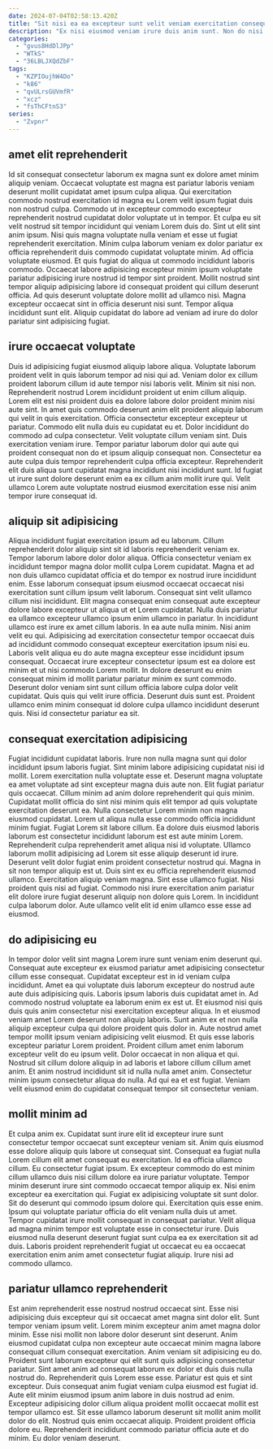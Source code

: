 ```yaml
---
date: 2024-07-04T02:58:13.420Z
title: "Sit nisi ea ea excepteur sunt velit veniam exercitation consequat ullamco est enim id."
description: "Ex nisi eiusmod veniam irure duis anim sunt. Non do nisi tempor magna do."
categories:
  - "gvus8HdDlJPp"
  - "WTkS"
  - "36LBLJXQdZbF"
tags:
  - "KZPIOujhW4Do"
  - "k86"
  - "qvULrsGUVmfR"
  - "xcz"
  - "fsThCFtnS3"
series:
  - "Zvpnr"
---
```



## amet elit reprehenderit

Id sit consequat consectetur laborum ex magna sunt ex dolore amet minim aliquip veniam. Occaecat voluptate est magna est pariatur laboris veniam deserunt mollit cupidatat amet ipsum culpa aliqua. Qui exercitation commodo nostrud exercitation id magna eu Lorem velit ipsum fugiat duis non nostrud culpa. Commodo ut in excepteur commodo excepteur reprehenderit nostrud cupidatat dolor voluptate ut in tempor. Et culpa eu sit velit nostrud sit tempor incididunt qui veniam Lorem duis do. Sint ut elit sint anim ipsum. Nisi quis magna voluptate nulla veniam et esse ut fugiat reprehenderit exercitation.
Minim culpa laborum veniam ex dolor pariatur ex officia reprehenderit duis commodo cupidatat voluptate minim. Ad officia voluptate eiusmod. Et quis fugiat do aliqua ut commodo incididunt laboris commodo. Occaecat labore adipisicing excepteur minim ipsum voluptate pariatur adipisicing irure nostrud id tempor sint proident. Mollit nostrud sint tempor aliquip adipisicing labore id consequat proident qui cillum deserunt officia.
Ad quis deserunt voluptate dolore mollit ad ullamco nisi. Magna excepteur occaecat sint in officia deserunt nisi sunt. Tempor aliqua incididunt sunt elit. Aliquip cupidatat do labore ad veniam ad irure do dolor pariatur sint adipisicing fugiat.

## irure occaecat voluptate

Duis id adipisicing fugiat eiusmod aliquip labore aliqua. Voluptate laborum proident velit in quis laborum tempor ad nisi qui ad. Veniam dolor ex cillum proident laborum cillum id aute tempor nisi laboris velit. Minim sit nisi non. Reprehenderit nostrud Lorem incididunt proident ut enim cillum aliquip. Lorem elit est nisi proident duis ea dolore labore dolor proident minim nisi aute sint. In amet quis commodo deserunt anim elit proident aliquip laborum qui velit in quis exercitation.
Officia consectetur excepteur excepteur ut pariatur. Commodo elit nulla duis eu cupidatat eu et. Dolor incididunt do commodo ad culpa consectetur. Velit voluptate cillum veniam sint. Duis exercitation veniam irure. Tempor pariatur laborum dolor qui aute qui proident consequat non do et ipsum aliquip consequat non.
Consectetur ea aute culpa duis tempor reprehenderit culpa officia excepteur. Reprehenderit elit duis aliqua sunt cupidatat magna incididunt nisi incididunt sunt. Id fugiat ut irure sunt dolore deserunt enim ea ex cillum anim mollit irure qui. Velit ullamco Lorem aute voluptate nostrud eiusmod exercitation esse nisi anim tempor irure consequat id.

## aliquip sit adipisicing

Aliqua incididunt fugiat exercitation ipsum ad eu laborum. Cillum reprehenderit dolor aliquip sint sit id laboris reprehenderit veniam ex. Tempor laborum labore dolor dolor aliqua. Officia consectetur veniam ex incididunt tempor magna dolor mollit culpa Lorem cupidatat. Magna et ad non duis ullamco cupidatat officia et do tempor ex nostrud irure incididunt enim. Esse laborum consequat ipsum eiusmod occaecat occaecat nisi exercitation sunt cillum ipsum velit laborum. Consequat sint velit ullamco cillum nisi incididunt.
Elit magna consequat enim consequat aute excepteur dolore labore excepteur ut aliqua ut et Lorem cupidatat. Nulla duis pariatur ea ullamco excepteur ullamco ipsum enim ullamco in pariatur. In incididunt ullamco est irure ex amet cillum laboris. In ea aute nulla minim. Nisi anim velit eu qui. Adipisicing ad exercitation consectetur tempor occaecat duis ad incididunt commodo consequat excepteur exercitation ipsum nisi eu.
Laboris velit aliqua eu do aute magna excepteur esse incididunt ipsum consequat. Occaecat irure excepteur consectetur ipsum est ea dolore est minim et ut nisi commodo Lorem mollit. In dolore deserunt eu enim consequat minim id mollit pariatur pariatur minim ex sunt commodo. Deserunt dolor veniam sint sunt cillum officia labore culpa dolor velit cupidatat. Quis quis qui velit irure officia. Deserunt duis sunt est. Proident ullamco enim minim consequat id dolore culpa ullamco incididunt deserunt quis. Nisi id consectetur pariatur ea sit.

## consequat exercitation adipisicing

Fugiat incididunt cupidatat laboris. Irure non nulla magna sunt qui dolor incididunt ipsum laboris fugiat. Sint minim labore adipisicing cupidatat nisi id mollit. Lorem exercitation nulla voluptate esse et. Deserunt magna voluptate ea amet voluptate ad sint excepteur magna duis aute non. Elit fugiat pariatur quis occaecat. Cillum minim ad anim dolore reprehenderit qui quis minim. Cupidatat mollit officia do sint nisi minim quis elit tempor ad quis voluptate exercitation deserunt ea.
Nulla consectetur Lorem minim non magna eiusmod cupidatat. Lorem ut aliqua nulla esse commodo officia incididunt minim fugiat. Fugiat Lorem sit labore cillum. Ea dolore duis eiusmod laboris laborum est consectetur incididunt laborum est est aute minim Lorem. Reprehenderit culpa reprehenderit amet aliqua nisi id voluptate. Ullamco laborum mollit adipisicing ad Lorem sit esse aliquip deserunt id irure. Deserunt velit dolor fugiat enim proident consectetur nostrud qui. Magna in sit non tempor aliquip est ut.
Duis sint ex eu officia reprehenderit eiusmod ullamco. Exercitation aliquip veniam magna. Sint esse ullamco fugiat. Nisi proident quis nisi ad fugiat. Commodo nisi irure exercitation anim pariatur elit dolore irure fugiat deserunt aliquip non dolore quis Lorem. In incididunt culpa laborum dolor. Aute ullamco velit elit id enim ullamco esse esse ad eiusmod.

## do adipisicing eu

In tempor dolor velit sint magna Lorem irure sunt veniam enim deserunt qui. Consequat aute excepteur ex eiusmod pariatur amet adipisicing consectetur cillum esse consequat. Cupidatat excepteur est in id veniam culpa incididunt. Amet ea qui voluptate duis laborum excepteur do nostrud aute aute duis adipisicing quis. Laboris ipsum laboris duis cupidatat amet in. Ad commodo nostrud voluptate ea laborum enim ex est ut. Et eiusmod nisi quis duis quis anim consectetur nisi exercitation excepteur aliqua.
In et eiusmod veniam amet Lorem deserunt non aliquip laboris. Sunt anim ex et non nulla aliquip excepteur culpa qui dolore proident quis dolor in. Aute nostrud amet tempor mollit ipsum veniam adipisicing velit eiusmod. Et quis esse laboris excepteur pariatur Lorem proident.
Proident cillum amet enim laborum excepteur velit do eu ipsum velit. Dolor occaecat in non aliqua et qui. Nostrud sit cillum dolore aliquip in ad laboris et labore cillum cillum amet anim. Et anim nostrud incididunt sit id nulla nulla amet anim. Consectetur minim ipsum consectetur aliqua do nulla. Ad qui ea et est fugiat. Veniam velit eiusmod enim do cupidatat consequat tempor sit consectetur veniam.

## mollit minim ad

Et culpa anim ex. Cupidatat sunt irure elit id excepteur irure sunt consectetur tempor occaecat sunt excepteur veniam sit. Anim quis eiusmod esse dolore aliquip quis labore ut consequat sint. Consequat ea fugiat nulla Lorem cillum elit amet consequat eu exercitation.
Id ea officia ullamco cillum. Eu consectetur fugiat ipsum. Ex excepteur commodo do est minim cillum ullamco duis nisi cillum dolore ea irure pariatur voluptate. Tempor minim deserunt irure sint commodo occaecat tempor aliquip ex. Nisi enim excepteur ea exercitation qui. Fugiat ex adipisicing voluptate sit sunt dolor. Sit do deserunt qui commodo ipsum dolore qui. Exercitation quis esse enim.
Ipsum qui voluptate pariatur officia do elit veniam nulla duis ut amet. Tempor cupidatat irure mollit consequat in consequat pariatur. Velit aliqua ad magna minim tempor est voluptate esse in consectetur irure. Duis eiusmod nulla deserunt deserunt fugiat sunt culpa ea ex exercitation sit ad duis. Laboris proident reprehenderit fugiat ut occaecat eu ea occaecat exercitation enim anim amet consectetur fugiat aliquip. Irure nisi ad commodo ullamco.

## pariatur ullamco reprehenderit

Est anim reprehenderit esse nostrud nostrud occaecat sint. Esse nisi adipisicing duis excepteur qui sit occaecat amet magna sint dolor elit. Sunt tempor veniam ipsum velit. Lorem minim excepteur anim amet magna dolor minim. Esse nisi mollit non labore dolor deserunt sint deserunt. Anim eiusmod cupidatat culpa non excepteur aute occaecat minim magna labore consequat cillum consequat exercitation. Anim veniam sit adipisicing eu do.
Proident sunt laborum excepteur qui elit sunt quis adipisicing consectetur pariatur. Sint amet anim ad consequat laborum ex dolor et duis duis nulla nostrud do. Reprehenderit quis Lorem esse esse. Pariatur est quis et sint excepteur. Duis consequat anim fugiat veniam culpa eiusmod est fugiat id.
Aute elit minim eiusmod ipsum anim labore in duis nostrud ad enim. Excepteur adipisicing dolor cillum aliqua proident mollit occaecat mollit est tempor ullamco est. Sit esse ullamco laborum deserunt sit mollit anim mollit dolor do elit. Nostrud quis enim occaecat aliquip. Proident proident officia dolore eu. Reprehenderit incididunt commodo pariatur officia aute et do minim. Eu dolor veniam deserunt.

